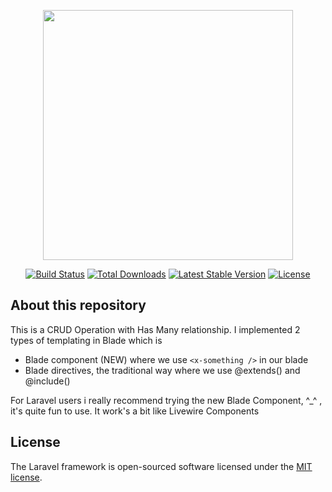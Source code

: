 <p align="center"><a href="https://laravel.com" target="_blank"><img src="https://raw.githubusercontent.com/laravel/art/master/logo-lockup/5%20SVG/2%20CMYK/1%20Full%20Color/laravel-logolockup-cmyk-red.svg" width="400"></a></p>

<p align="center">
<a href="https://travis-ci.org/laravel/framework"><img src="https://travis-ci.org/laravel/framework.svg" alt="Build Status"></a>
<a href="https://packagist.org/packages/laravel/framework"><img src="https://img.shields.io/packagist/dt/laravel/framework" alt="Total Downloads"></a>
<a href="https://packagist.org/packages/laravel/framework"><img src="https://img.shields.io/packagist/v/laravel/framework" alt="Latest Stable Version"></a>
<a href="https://packagist.org/packages/laravel/framework"><img src="https://img.shields.io/packagist/l/laravel/framework" alt="License"></a>
</p>

## About this repository
This is a CRUD Operation with Has Many relationship.
I implemented 2 types of templating in Blade which is
- Blade component (NEW) where we use ```<x-something />``` in our blade
- Blade directives, the traditional way where we use @extends() and @include()
    
For Laravel users i really recommend trying the new Blade Component, ^_^ , it's quite fun to use.
It work's a bit like Livewire Components

## License

The Laravel framework is open-sourced software licensed under the [MIT license](https://opensource.org/licenses/MIT).
